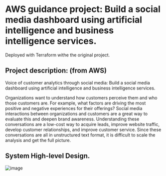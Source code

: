 # AWS guidance project:  Build a social media dashboard using artificial intelligence and business intelligence services.

Deployed with Terraform withe the original project. 

## Project description: (from AWS)

Voice of customer analytics through social media: Build a social media dashboard using artificial intelligence and business intelligence services.

Organizations want to understand how customers perceive them and who those customers are. For example, what factors are driving the most positive and negative experiences for their offerings? Social media interactions between organizations and customers are a great way to evaluate this and deepen brand awareness. Understanding these conversations are a low-cost way to acquire leads, improve website traffic, develop customer relationships, and improve customer service. Since these conversations are all in unstructured text format, it is difficult to scale the analysis and get the full picture.

## System High-level Design. 

![image](https://github.com/dada325/AWS-GCP-Cloud-System/assets/7775973/facbf150-a17b-4721-aeb9-3ab90a1876ec)
